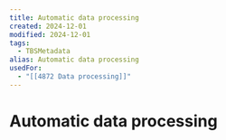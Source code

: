 ```yaml
---
title: Automatic data processing
created: 2024-12-01
modified: 2024-12-01
tags:
  - TBSMetadata
alias: Automatic data processing
usedFor:
  - "[[4872 Data processing]]"
---
```

# Automatic data processing
